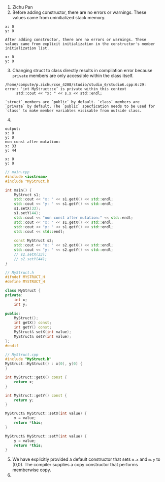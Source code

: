 1. Zichu Pan
2. Before adding constructor, there are no errors or warnings. These values came from uninitialized stack memory.
```
x: 0
y: 0
```
	After adding constructor, there are no errors or warnings. These values came from explicit initialization in the constructor's member initialization list.
```
x: 0
y: 0
```
3. Changing struct to class directly results in compilation error because `private` members are only accessible within the class itself.
```
/home/compute/p.zichu/cse_4208/studio/studio_6/studio6.cpp:6:29: error: ‘int MyStruct::x’ is private within this context
     std::cout << "x: " << s.x << std::endl;
```
	`struct` members are `public` by default. `class` members are `private` by default. The `public` specfication needs to be used for `class` to make member variables visisable from outside class.
4. 
```
output:
x: 0
y: 0
non const after mutation:
x: 33
y: 44

x: 0
y: 0
```
```cpp
// main.cpp
#include <iostream>
#include "MyStruct.h

int main() {
	MyStruct s1;
	std::cout << "x: " << s1.getX() << std::endl;
	std::cout << "y: " << s1.getY() << std::endl;
	s1.setX(33);
	s1.setY(44);
	std::cout << "non const after mutation:" << std::endl;
	std::cout << "x: " << s1.getX() << std::endl;
	std::cout << "y: " << s1.getY() << std::endl;
	std::cout << std::endl;
	
	const MyStruct s2;
	std::cout << "x: " << s2.getX() << std::endl;
	std::cout << "y: " << s2.getY() << std::endl;
	// s2.setX(33);
	// s2.setY(44);
}
```
```cpp
// MyStruct.h
#ifndef MYSTRUCT_H
#define MYSTRUCT_H

class MyStruct {
private:
	int x;
	int y;
	
public:
	MyStruct();
	int getX() const;
	int getY() const;
	MyStruct& setX(int value);
	MyStruct& setY(int value);
};
#endif
```
```cpp
// MyStruct.cpp
#include "MyStruct.h"
MyStruct::MyStruct() : x(0), y(0) {
}

int MyStruct::getX() const {
	return x;
}

int MyStruct::getY() const {
	return y;
}

MyStruct& MyStruct::setX(int value) {
	x = value;
	return *this;
}

MyStruct& MyStruct::setY(int value) {
	y = value;
	return *this;
}
```
5. We have explicitly provided a default constructor that sets `m.x` and `m.y` to (0,0). The compiler supplies a copy constructor that performs memberwise copy.
6. 
